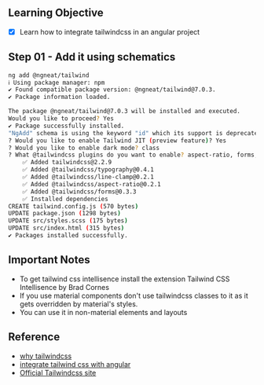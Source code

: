 ## Learning Objective
- [x] Learn how to integrate tailwindcss in an angular project

## Step 01 - Add it using schematics

```sh
ng add @ngneat/tailwind
ℹ Using package manager: npm
✔ Found compatible package version: @ngneat/tailwind@7.0.3.
✔ Package information loaded.

The package @ngneat/tailwind@7.0.3 will be installed and executed.
Would you like to proceed? Yes
✔ Package successfully installed.
"NgAdd" schema is using the keyword "id" which its support is deprecated. Use "$id" for schema ID.
? Would you like to enable Tailwind JIT (preview feature)? Yes
? Would you like to enable dark mode? class
? What @tailwindcss plugins do you want to enable? aspect-ratio, forms, line-clamp, typography
    ✅️ Added tailwindcss@2.2.9
    ✅️ Added @tailwindcss/typography@0.4.1
    ✅️ Added @tailwindcss/line-clamp@0.2.1
    ✅️ Added @tailwindcss/aspect-ratio@0.2.1
    ✅️ Added @tailwindcss/forms@0.3.3
    ✅️ Installed dependencies
CREATE tailwind.config.js (570 bytes)
UPDATE package.json (1298 bytes)
UPDATE src/styles.scss (175 bytes)
UPDATE src/index.html (315 bytes)
✔ Packages installed successfully.
```

## Important Notes
- To get tailwind css intellisence install the extension Tailwind CSS Intellisence by Brad Cornes
- If you use material components don't use tailwindcss classes to it as it gets overridden by material's styles. 
- You can use it in non-material elements and layouts

## Reference
- [why tailwindcss](https://adamwathan.me/css-utility-classes-and-separation-of-concerns/)
- [integrate tailwind css with angular](https://levelup.gitconnected.com/my-experience-with-tailwind-css-and-angular-b5f40eeda838)
- [Official Tailwindcss site](https://tailwindcss.com)